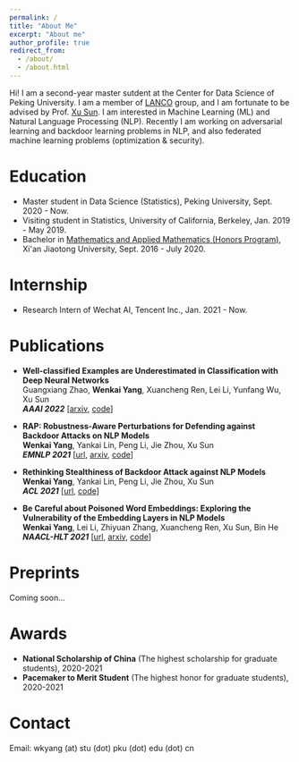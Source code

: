 ```yaml
---
permalink: /
title: "About Me"
excerpt: "About me"
author_profile: true
redirect_from: 
  - /about/
  - /about.html
---
```


Hi! I am a second-year master sutdent at the Center for Data Science of Peking University. I am a member of [LANCO](https://lancopku.github.io) group, and I am fortunate to be advised by Prof. [Xu Sun](https://xusun.org). I am interested in Machine Learning (ML) and Natural Language Processing (NLP). Recently I am working on adversarial learning and backdoor learning problems in NLP, and also federated machine learning problems (optimization & security).

Education
======

* Master student in Data Science (Statistics), Peking University, Sept. 2020 - Now. 
* Visiting student in Statistics, University of California, Berkeley, Jan. 2019 - May 2019.
* Bachelor in [Mathematics and Applied Mathematics (Honors Program)](http://bjb.xjtu.edu.cn/info/1071/2192.htm), Xi'an Jiaotong University, Sept. 2016 - July 2020.

Internship
======

* Research Intern of Wechat AI, Tencent Inc., Jan. 2021 - Now.


Publications
======
* **Well-classified Examples are Underestimated in Classification with Deep Neural Networks**  
Guangxiang Zhao, **Wenkai Yang**, Xuancheng Ren, Lei Li, Yunfang Wu, Xu Sun  
***AAAI 2022*** [[arxiv](https://arxiv.org/pdf/2110.06537.pdf), [code](https://github.com/lancopku/well-classified-examples-are-underestimated)]  

* **RAP: Robustness-Aware Perturbations for Defending against Backdoor Attacks on NLP Models**   
**Wenkai Yang**, Yankai Lin, Peng Li, Jie Zhou, Xu Sun   
***EMNLP 2021*** [[url](https://aclanthology.org/2021.emnlp-main.659/), [arxiv](https://arxiv.org/pdf/2110.07831.pdf), [code](https://github.com/lancopku/RAP)]



* **Rethinking Stealthiness of Backdoor Attack against NLP Models**  
**Wenkai Yang**, Yankai Lin, Peng Li, Jie Zhou, Xu Sun  
***ACL 2021*** [[url](https://aclanthology.org/2021.acl-long.431), [code](https://github.com/lancopku/SOS)]


* **Be Careful about Poisoned Word Embeddings: Exploring the Vulnerability of the Embedding Layers in NLP Models**  
**Wenkai Yang**, Lei Li, Zhiyuan Zhang, Xuancheng Ren, Xu Sun, Bin He  
***NAACL-HLT 2021*** [[url](https://aclanthology.org/2021.naacl-main.165), [arxiv](https://arxiv.org/pdf/2103.15543.pdf), [code](https://github.com/lancopku/Embedding-Poisoning)] 


Preprints
======
Coming soon...

Awards
======
* **National Scholarship of China** (The highest scholarship for graduate students), 2020-2021
* **Pacemaker to Merit Student** (The highest honor for graduate students), 2020-2021


Contact
=====
Email: wkyang (at) stu (dot) pku (dot) edu (dot) cn



